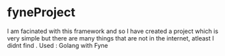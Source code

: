 # fyneProject
I am facinated with this framework and so I have created a project which is very simple but there are many things that are not in the internet, atleast I didnt find .
Used : Golang with Fyne
